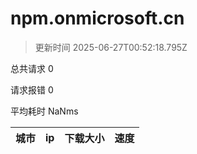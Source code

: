 
  # npm.onmicrosoft.cn

  > 更新时间 2025-06-27T00:52:18.795Z
  
  总共请求 0

  请求报错 0

  平均耗时 NaNms

|城市|ip|下载大小|速度|
|-----|----------|---|---|

  